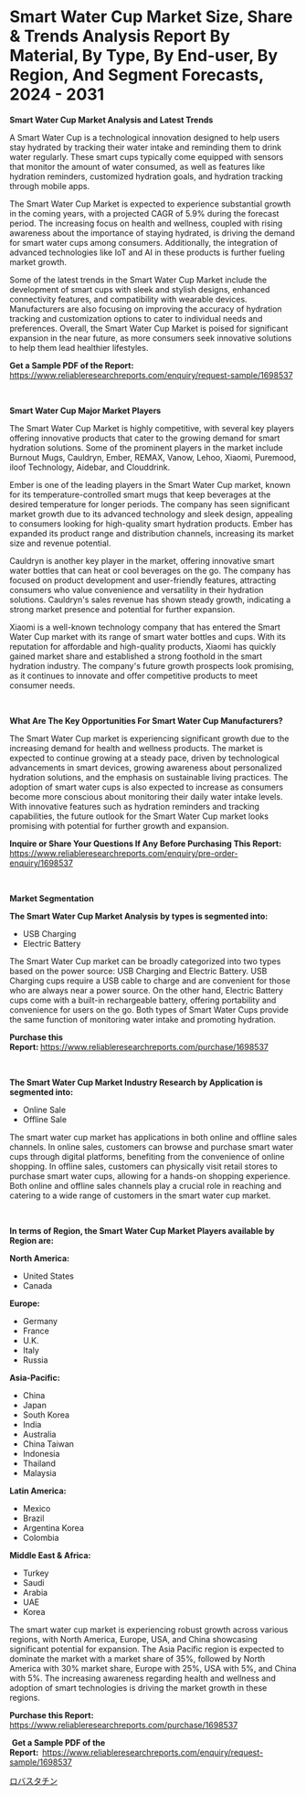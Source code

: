 <p><h1>Smart Water Cup Market Size, Share & Trends Analysis Report By Material, By Type, By End-user, By Region, And Segment Forecasts, 2024 - 2031</h1></p><p><strong>Smart Water Cup Market Analysis and Latest Trends</strong></p>
<p><p>A Smart Water Cup is a technological innovation designed to help users stay hydrated by tracking their water intake and reminding them to drink water regularly. These smart cups typically come equipped with sensors that monitor the amount of water consumed, as well as features like hydration reminders, customized hydration goals, and hydration tracking through mobile apps.</p><p>The Smart Water Cup Market is expected to experience substantial growth in the coming years, with a projected CAGR of 5.9% during the forecast period. The increasing focus on health and wellness, coupled with rising awareness about the importance of staying hydrated, is driving the demand for smart water cups among consumers. Additionally, the integration of advanced technologies like IoT and AI in these products is further fueling market growth.</p><p>Some of the latest trends in the Smart Water Cup Market include the development of smart cups with sleek and stylish designs, enhanced connectivity features, and compatibility with wearable devices. Manufacturers are also focusing on improving the accuracy of hydration tracking and customization options to cater to individual needs and preferences. Overall, the Smart Water Cup Market is poised for significant expansion in the near future, as more consumers seek innovative solutions to help them lead healthier lifestyles.</p></p>
<p><strong>Get a Sample PDF of the Report:&nbsp;</strong> <a href="https://www.reliableresearchreports.com/enquiry/request-sample/1698537">https://www.reliableresearchreports.com/enquiry/request-sample/1698537</a></p>
<p>&nbsp;</p>
<p><strong>Smart Water Cup Major Market Players</strong></p>
<p><p>The Smart Water Cup Market is highly competitive, with several key players offering innovative products that cater to the growing demand for smart hydration solutions. Some of the prominent players in the market include Burnout Mugs, Cauldryn, Ember, REMAX, Vanow, Lehoo, Xiaomi, Puremood, iloof Technology, Aidebar, and Clouddrink.</p><p>Ember is one of the leading players in the Smart Water Cup market, known for its temperature-controlled smart mugs that keep beverages at the desired temperature for longer periods. The company has seen significant market growth due to its advanced technology and sleek design, appealing to consumers looking for high-quality smart hydration products. Ember has expanded its product range and distribution channels, increasing its market size and revenue potential.</p><p>Cauldryn is another key player in the market, offering innovative smart water bottles that can heat or cool beverages on the go. The company has focused on product development and user-friendly features, attracting consumers who value convenience and versatility in their hydration solutions. Cauldryn's sales revenue has shown steady growth, indicating a strong market presence and potential for further expansion.</p><p>Xiaomi is a well-known technology company that has entered the Smart Water Cup market with its range of smart water bottles and cups. With its reputation for affordable and high-quality products, Xiaomi has quickly gained market share and established a strong foothold in the smart hydration industry. The company's future growth prospects look promising, as it continues to innovate and offer competitive products to meet consumer needs.</p></p>
<p>&nbsp;</p>
<p><strong>What Are The Key Opportunities For Smart Water Cup Manufacturers?</strong></p>
<p><p>The Smart Water Cup market is experiencing significant growth due to the increasing demand for health and wellness products. The market is expected to continue growing at a steady pace, driven by technological advancements in smart devices, growing awareness about personalized hydration solutions, and the emphasis on sustainable living practices. The adoption of smart water cups is also expected to increase as consumers become more conscious about monitoring their daily water intake levels. With innovative features such as hydration reminders and tracking capabilities, the future outlook for the Smart Water Cup market looks promising with potential for further growth and expansion.</p></p>
<p><strong>Inquire or Share Your Questions If Any Before Purchasing This Report:</strong> <a href="https://www.reliableresearchreports.com/enquiry/pre-order-enquiry/1698537">https://www.reliableresearchreports.com/enquiry/pre-order-enquiry/1698537</a></p>
<p>&nbsp;</p>
<p><strong>Market Segmentation</strong></p>
<p><strong>The Smart Water Cup Market Analysis by types is segmented into:</strong></p>
<p><ul><li>USB Charging</li><li>Electric Battery</li></ul></p>
<p><p>The Smart Water Cup market can be broadly categorized into two types based on the power source: USB Charging and Electric Battery. USB Charging cups require a USB cable to charge and are convenient for those who are always near a power source. On the other hand, Electric Battery cups come with a built-in rechargeable battery, offering portability and convenience for users on the go. Both types of Smart Water Cups provide the same function of monitoring water intake and promoting hydration.</p></p>
<p><strong>Purchase this Report:&nbsp;</strong><a href="https://www.reliableresearchreports.com/purchase/1698537">https://www.reliableresearchreports.com/purchase/1698537</a></p>
<p>&nbsp;</p>
<p><strong>The Smart Water Cup Market Industry Research by Application is segmented into:</strong></p>
<p><ul><li>Online Sale</li><li>Offline Sale</li></ul></p>
<p><p>The smart water cup market has applications in both online and offline sales channels. In online sales, customers can browse and purchase smart water cups through digital platforms, benefiting from the convenience of online shopping. In offline sales, customers can physically visit retail stores to purchase smart water cups, allowing for a hands-on shopping experience. Both online and offline sales channels play a crucial role in reaching and catering to a wide range of customers in the smart water cup market.</p></p>
<p>&nbsp;</p>
<p><strong>In terms of Region, the Smart Water Cup Market Players available by Region are:</strong></p>
<p>
    <p> <strong> North America: </strong>
        <ul>
            <li>United States</li>
            <li>Canada</li>
        </ul>
        </p> 
    <p> <strong> Europe: </strong>
        <ul>
            <li>Germany</li>
            <li>France</li>
            <li>U.K.</li>
            <li>Italy</li>
            <li>Russia</li>
        </ul>
        </p> 
    <p> <strong> Asia-Pacific: </strong>
        <ul>
            <li>China</li>
            <li>Japan</li>
            <li>South Korea</li>
            <li>India</li>
            <li>Australia</li>
            <li>China Taiwan</li>
            <li>Indonesia</li>
            <li>Thailand</li>
            <li>Malaysia</li>
        </ul>
        </p> 
    <p> <strong> Latin America: </strong>
        <ul>
            <li>Mexico</li>
            <li>Brazil</li>
            <li>Argentina Korea</li>
            <li>Colombia</li>
        </ul>
        </p> 
    <p> <strong> Middle East & Africa: </strong>
        <ul>
            <li>Turkey</li>
            <li>Saudi</li>
            <li>Arabia</li>
            <li>UAE</li>
            <li>Korea</li>
        </ul>
    </p>
    </p>
<p><p>The smart water cup market is experiencing robust growth across various regions, with North America, Europe, USA, and China showcasing significant potential for expansion. The Asia Pacific region is expected to dominate the market with a market share of 35%, followed by North America with 30% market share, Europe with 25%, USA with 5%, and China with 5%. The increasing awareness regarding health and wellness and adoption of smart technologies is driving the market growth in these regions.</p></p>
<p><strong>Purchase this Report: </strong><a href="https://www.reliableresearchreports.com/purchase/1698537">https://www.reliableresearchreports.com/purchase/1698537</a></p>
<p>&nbsp;<strong>Get a Sample PDF of the Report:&nbsp;&nbsp;</strong><a href="https://www.reliableresearchreports.com/enquiry/request-sample/1698537">https://www.reliableresearchreports.com/enquiry/request-sample/1698537</a></p>
<p><strong></strong></p>
<p><p><a href="https://medium.com/@shawnsmihv6/%E3%83%A9%E3%83%90%E3%82%B9%E3%82%BF%E3%83%81%E3%83%B3%E5%B8%82%E5%A0%B4%E8%A6%8F%E6%A8%A1%E3%81%AF-%E4%B8%96%E7%95%8C%E7%94%A3%E6%A5%AD%E3%81%A7%E6%9C%80%E9%81%A9%E3%81%AA%E3%83%9E%E3%83%BC%E3%82%B1%E3%83%86%E3%82%A3%E3%83%B3%E3%82%B0%E3%83%81%E3%83%A3%E3%83%8D%E3%83%AB%E3%82%92%E6%98%8E%E3%82%89%E3%81%8B%E3%81%AB%E3%81%97%E3%81%BE%E3%81%99-24b4862aa82a">ロバスタチン</a></p></p>